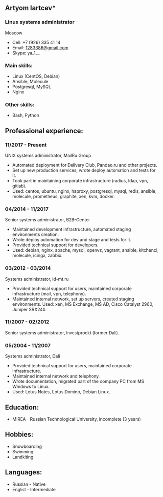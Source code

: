 ## Artyom Iartcev*

### Linux systems administrator
Moscow
- Cell: +7 (926) 335 41 14
- Email: 1283386@gmail.com
- Skype: ya_1__

### Main skills:
- Linux (CentOS, Debian)
- Ansible, Molecule
- Postgresql, MySQL
- Nginx

### Other skills:
- Bash, Python


## Professional experience:

### 11/2017 - Present
UNIX systems administrator, MailRu Group
- Automated deployment for Delivery Club, Pandao.ru and other projects.
- Set up new production services, wrote deploy automation and tests for it.
- Took part in maintaining corporate infrastructure (radius, ldap, vpn, gitlab).
- Used: centos, ubuntu, nginx, haproxy, postgresql, mysql, redis, ansible, molecule, prometheus, graphite, xen, kvm, docker.

### 04/2014 - 11/2017
Senior systems administrator, B2B-Center
- Maintained development infrastructure, automated staging environments creation.
- Wrote deploy automation for dev and stage and tests for it.
- Provided technical support for developers.
- Used: debian, nginx, apache, mysql, openvz, vagrant, ansible, kitchenci, molecule,
icinga, zabbix.

### 03/2012 - 03/2014
Systems administrator, id-mt.ru
- Provided technical support for users, maintained corporate infrastructure (mail, vpn, telephony).
- Maintained internal network, set up servers, created staging environments.
Used: xen, MS Exchange, MS AD, Cisco Catalyst 2960, Juniper SRX240.

### 11/2007 - 02/2012
Senior systems administrator, Investproekt (former Dali).
### 05/2004 - 11/2007
Systems administrator, Dali
- Provided technical support for users, maintained corporate infrastructure.
- Maintained internal network and telephony.
- Wrote documentation, migrated part of the company PC from MS Windows to Linux.
- Used: Lotus Notes, Lotus Domino, Debian Linux.

## Education:
- MIREA - Russian Technological University, incomplete (3 years)


## Hobbies:
- Snowboarding
- Swimming
- Landkiting

## Languages:
- Russian - Native
- Englist - Intermediate
